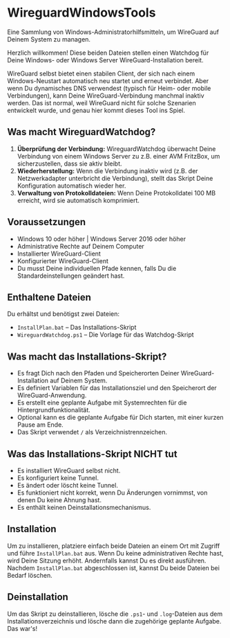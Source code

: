# WireguardWindowsTools
Eine Sammlung von Windows-Administratorhilfsmitteln, um WireGuard auf Deinem System zu managen.

Herzlich willkommen! Diese beiden Dateien stellen einen Watchdog für Deine Windows- oder Windows Server WireGuard-Installation bereit.

WireGuard selbst bietet einen stabilen Client, der sich nach einem Windows-Neustart automatisch neu startet und erneut verbindet. Aber wenn Du dynamisches DNS verwendest (typisch für Heim- oder mobile Verbindungen), kann Deine WireGuard-Verbindung manchmal inaktiv werden. Das ist normal, weil WireGuard nicht für solche Szenarien entwickelt wurde, und genau hier kommt dieses Tool ins Spiel.

## Was macht WireguardWatchdog?

1. **Überprüfung der Verbindung:** WireguardWatchdog überwacht Deine Verbindung von einem Windows Server zu z.B. einer AVM FritzBox, um sicherzustellen, dass sie aktiv bleibt.
2. **Wiederherstellung:** Wenn die Verbindung inaktiv wird (z.B. der Netzwerkadapter unterbricht die Verbindung), stellt das Skript Deine Konfiguration automatisch wieder her.
3. **Verwaltung von Protokolldateien:** Wenn Deine Protokolldatei 100 MB erreicht, wird sie automatisch komprimiert.

## Voraussetzungen

- Windows 10 oder höher | Windows Server 2016 oder höher
- Administrative Rechte auf Deinem Computer
- Installierter WireGuard-Client
- Konfigurierter WireGuard-Client
- Du musst Deine individuellen Pfade kennen, falls Du die Standardeinstellungen geändert hast.

## Enthaltene Dateien

Du erhältst und benötigst zwei Dateien:

- `InstallPlan.bat` – Das Installations-Skript
- `WireguardWatchdog.ps1` – Die Vorlage für das Watchdog-Skript

## Was macht das Installations-Skript?

- Es fragt Dich nach den Pfaden und Speicherorten Deiner WireGuard-Installation auf Deinem System.
- Es definiert Variablen für das Installationsziel und den Speicherort der WireGuard-Anwendung.
- Es erstellt eine geplante Aufgabe mit Systemrechten für die Hintergrundfunktionalität.
- Optional kann es die geplante Aufgabe für Dich starten, mit einer kurzen Pause am Ende.
- Das Skript verwendet `/` als Verzeichnistrennzeichen.

## Was das Installations-Skript NICHT tut

- Es installiert WireGuard selbst nicht.
- Es konfiguriert keine Tunnel.
- Es ändert oder löscht keine Tunnel.
- Es funktioniert nicht korrekt, wenn Du Änderungen vornimmst, von denen Du keine Ahnung hast.
- Es enthält keinen Deinstallationsmechanismus.

## Installation

Um zu installieren, platziere einfach beide Dateien an einem Ort mit Zugriff und führe `InstallPlan.bat` aus. Wenn Du keine administrativen Rechte hast, wird Deine Sitzung erhöht. Andernfalls kannst Du es direkt ausführen. Nachdem `InstallPlan.bat` abgeschlossen ist, kannst Du beide Dateien bei Bedarf löschen.

## Deinstallation

Um das Skript zu deinstallieren, lösche die `.ps1`- und `.log`-Dateien aus dem Installationsverzeichnis und lösche dann die zugehörige geplante Aufgabe. Das war's!
